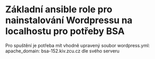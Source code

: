 # Základní ansible role pro nainstalování Wordpressu na localhostu pro potřeby BSA

Pro spuštění je potřeba mít vhodně upravený soubor wordpress.yml:
apache_domain: bsa-152.kiv.zcu.cz
dle svého serveru
